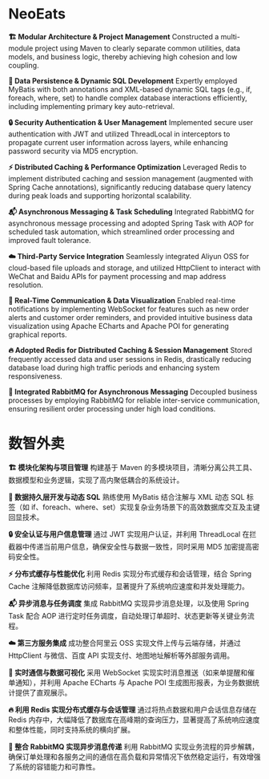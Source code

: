 # NeoEats

**🏗️ Modular Architecture & Project Management**
Constructed a multi-module project using Maven to clearly separate common utilities, data models, and business logic, thereby achieving high cohesion and low coupling.

**💾 Data Persistence & Dynamic SQL Development**
Expertly employed MyBatis with both annotations and XML-based dynamic SQL tags (e.g., if, foreach, where, set) to handle complex database interactions efficiently, including implementing primary key auto-retrieval.

**🔒 Security Authentication & User Management**
Implemented secure user authentication with JWT and utilized ThreadLocal in interceptors to propagate current user information across layers, while enhancing password security via MD5 encryption.

**⚡ Distributed Caching & Performance Optimization**
Leveraged Redis to implement distributed caching and session management (augmented with Spring Cache annotations), significantly reducing database query latency during peak loads and supporting horizontal scalability.

**📬 Asynchronous Messaging & Task Scheduling**
Integrated RabbitMQ for asynchronous message processing and adopted Spring Task with AOP for scheduled task automation, which streamlined order processing and improved fault tolerance.

**☁️ Third-Party Service Integration**
Seamlessly integrated Aliyun OSS for cloud-based file uploads and storage, and utilized HttpClient to interact with WeChat and Baidu APIs for payment processing and map address resolution.

**📡 Real-Time Communication & Data Visualization**
Enabled real-time notifications by implementing WebSocket for features such as new order alerts and customer order reminders, and provided intuitive business data visualization using Apache ECharts and Apache POI for generating graphical reports.

**🔥 Adopted Redis for Distributed Caching & Session Management**
Stored frequently accessed data and user sessions in Redis, drastically reducing database load during high traffic periods and enhancing system responsiveness.

**🚀 Integrated RabbitMQ for Asynchronous Messaging**
Decoupled business processes by employing RabbitMQ for reliable inter-service communication, ensuring resilient order processing under high load conditions.

# 数智外卖

**🏗️ 模块化架构与项目管理**
构建基于 Maven 的多模块项目，清晰分离公共工具、数据模型和业务逻辑，实现了高内聚低耦合的系统设计。

**💾 数据持久层开发与动态 SQL**
熟练使用 MyBatis 结合注解与 XML 动态 SQL 标签（如 if、foreach、where、set）实现复杂业务场景下的高效数据库交互及主键回显技术。

**🔒 安全认证与用户信息管理**
通过 JWT 实现用户认证，并利用 ThreadLocal 在拦截器中传递当前用户信息，确保安全性与数据一致性，同时采用 MD5 加密提高密码安全性。

**⚡ 分布式缓存与性能优化**
利用 Redis 实现分布式缓存和会话管理，结合 Spring Cache 注解降低数据库访问频率，显著提升了系统响应速度和并发处理能力。

**📬 异步消息与任务调度**
集成 RabbitMQ 实现异步消息处理，以及使用 Spring Task 配合 AOP 进行定时任务调度，自动处理订单超时、状态更新等关键业务流程。

**☁️ 第三方服务集成**
成功整合阿里云 OSS 实现文件上传与云端存储，并通过 HttpClient 与微信、百度 API 实现支付、地图地址解析等外部服务调用。

**📡 实时通信与数据可视化**
采用 WebSocket 实现实时消息推送（如来单提醒和催单通知），并利用 Apache ECharts 与 Apache POI 生成图形报表，为业务数据统计提供了直观展示。

**🔥 利用 Redis 实现分布式缓存与会话管理**
通过将热点数据和用户会话信息存储在 Redis 内存中，大幅降低了数据库在高峰期的查询压力，显著提高了系统响应速度和整体性能，同时支持系统的横向扩展。

**🚀 整合 RabbitMQ 实现异步消息传递**
利用 RabbitMQ 实现业务流程的异步解耦，确保订单处理和各服务之间的通信在高负载和异常情况下依然稳定运行，有效增强了系统的容错能力和可靠性。
